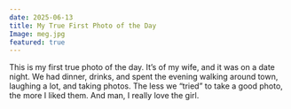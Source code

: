 ```yaml
---
date: 2025-06-13
title: My True First Photo of the Day
Image: meg.jpg
featured: true
---
```


This is my first true photo of the day. It’s of my wife, and it was on a date night. We had dinner, drinks, and spent the evening walking around town, laughing a lot, and taking photos. The less we “tried” to take a good photo, the more I liked them. And man, I really love the girl.

